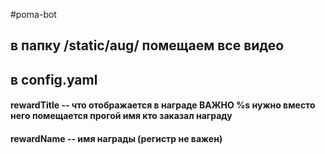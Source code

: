 # p o m a - b o t 

## в папку /static/aug/ помещаем все видео

## в config.yaml

####  rewardTitle -- что отображается в награде ВАЖНО %s нужно вместо него помещается прогой имя кто заказал награду
####  rewardName --  имя награды (регистр не важен)
 
 
 
